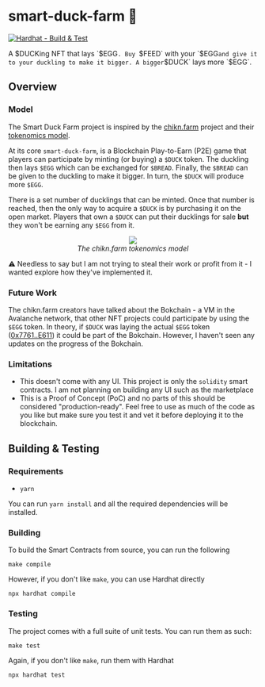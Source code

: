 # smart-duck-farm :duck:
[![Hardhat - Build & Test](https://github.com/kampanosg/smart-duck-farm/actions/workflows/hardhat.yml/badge.svg)](https://github.com/kampanosg/smart-duck-farm/actions/workflows/hardhat.yml)

A $DUCKing NFT that lays `$EGG`. Buy `$FEED` with your `$EGG` and give it to your duckling to make it bigger. A bigger `$DUCK` lays more `$EGG`.

## Overview

### Model
The Smart Duck Farm project is inspired by the [chikn.farm](chikn.farm) project and their [tokenomics model](https://docs.chikn.farm/). 

At its core `smart-duck-farm`, is a Blockchain Play-to-Earn (P2E) game that players can participate by minting (or buying) a `$DUCK` token. The duckling then lays `$EGG` which can be exchanged for `$BREAD`. Finally, the `$BREAD` can be given to the duckling to make it bigger. In turn, the `$DUCK` will produce more `$EGG`.

There is a set number of ducklings that can be minted. Once that number is reached, then the only way to acquire a `$DUCK` is by purchasing it on the open market. Players that own a `$DUCK` can put their ducklings for sale **but** they won't be earning any `$EGG` from it. 

<p align="center">
  <img src="https://3229867498-files.gitbook.io/~/files/v0/b/gitbook-x-prod.appspot.com/o/spaces%2FF8OuqlG4SiJ3bLJ9JiW1%2Fuploads%2F1R1Rr8cFhMxfQMdFtKdh%2Fimage.png?alt=media&token=538f5265-3d55-46cb-ae9b-8acdf58edbb8" />
  <br />
  <span><i>The chikn.farm tokenomics model</i></span>
</p>

:warning: Needless to say but I am not trying to steal their work or profit from it - I wanted explore how they've implemented it.

### Future Work
The chikn.farm creators have talked about the Bokchain - a VM in the Avalanche network, that other NFT projects could participate by using the `$EGG` token. In theory, if `$DUCK` was laying the actual `$EGG` token ([0x7761..E611](https://snowtrace.io/address/0x9C846D808A41328A209e235B5e3c4E626DAb169E)) it could be part of the Bokchain. However, I haven't seen any updates on the progress of the Bokchain.

### Limitations
* This doesn't come with any UI. This project is only the `solidity` smart contracts. I am not planning on building any UI such as the marketplace
* This is a Proof of Concept (PoC) and no parts of this should be considered "production-ready". Feel free to use as much of the code as you like but make sure you test it and vet it before deploying it to the blockchain.

## Building & Testing
### Requirements
* `yarn`

You can run `yarn install` and all the required dependencies will be installed.

### Building
To build the Smart Contracts from source, you can run the following
```
make compile
```
However, if you don't like `make`, you can use Hardhat directly
```
npx hardhat compile
```

### Testing
The project comes with a full suite of unit tests. You can run them as such:
```
make test
```
Again, if you don't like `make`, run them with Hardhat
```
npx hardhat test
```
